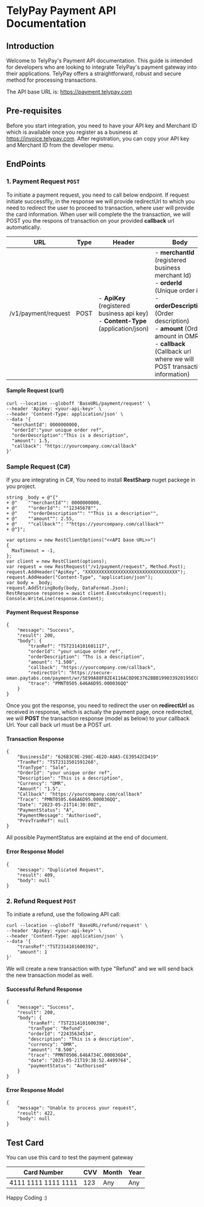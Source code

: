 # TelyPay Payment API Documentation
## Introduction
Welcome to TelyPay's Payment API documentation. This guide is intended for developers who are looking to integrate TelyPay's payment gateway into their applications. TelyPay offers a straightforward, robust and secure method for processing transactions.

The API base URL is: https://payment.telypay.com

## Pre-requisites
Before you start integration, you need to have your API key and Merchant ID which is available once you register as a business at https://invoice.telypay.com. After registration, you can copy your API key and Merchant ID from the developer menu.

## EndPoints
### 1. Payment Request `POST`
To initiate a payment request, you need to call below endpoint. If request initiate successflly, in the response we will provide redirectUrl to which you need to redirect the user to proceed to transaction, where user will provide the card information. When user will complete the the transaction, we will POST you the respons of transaction on your provided __callback__ url automatically.

| URL | Type | Header | Body |
| --------------- | ----------------- | ----------------- | ----------------- |
| /v1/payment/request | POST | - __ApiKey__ (registered business api key) <br> - __Content-Type__ (application/json) | - __merchantId__ (registered business merchant Id) <br> - __orderId__ (Unique order id) <br> - __orderDescription__ (Order description) <br> - __amount__ (Order amount in OMR) <br> - __callback__ (Callback url where we will POST transaction information) |

#### Sample Request (curl)
```
curl --location --globoff 'BaseURL/payment/request' \
--header 'ApiKey: <your-api-key>' \
--header 'Content-Type: application/json' \
--data '{    
  "merchantId": 0000000000,
  "orderId":"your unique order ref",
  "orderDescription":"This is a description",
  "amount": 1.5,
  "callback": "https://yourcompany.com/callback"
}'
```

### Sample Request (C#)

If you are integrating in C#, You need to install __RestSharp__ nuget packege in you project.

```
string _body = @"{" 
+ @"    ""merchantId"": 0000000000,
+ @"    ""orderId"": ""12345678"",
+ @"    ""orderDescription"": ""This is a description"",
+ @"    ""amount"": 2.55,
+ @"    ""callback"": ""https://yourcompany.com/callback""
+ @"}";

var options = new RestClientOptions("<<API base URL>>")
{
  MaxTimeout = -1,
};
var client = new RestClient(options);
var request = new RestRequest("/v1/payment/request", Method.Post);
request.AddHeader("ApiKey", "XXXXXXXXXXXXXXXXXXXXXXXXXXXXXXXXXX");
request.AddHeader("Content-Type", "application/json");
var body = _body;
request.AddStringBody(body, DataFormat.Json);
RestResponse response = await client.ExecuteAsync(request);
Console.WriteLine(response.Content);
```


#### Payment Request Response
```
{
    "message": "Success",
    "result": 200,
    "body": {
        "tranRef": "TST2314101601117",
        "orderId": "your unique order ref",
        "orderDescription": "Ths is a description",
        "amount": "1.500",
        "callback": "https://yourcompany.com/callback",
        "redirectUrl": "https://secure-oman.paytabs.com/payment/wr/5E99A88F82E4116AC8D9E3762BBB199033920195EC0083435DAA8123",
        "trace": "PMNT0505.646A6D95.000036QQ"
    }
}
```

Once you got the response, you need to redirect the user on __redirectUrl__ as received in response, which is actualy the payment page, once redirected, we will __POST__ the transaction response (model as below) to your callback Url. Your call back url must be a POST url.

#### Transaction Response
```
{
    "BusinessId": "626B3C9E-298C-4E2D-A8A5-CE39542CD419"
    "TranRef": "TST2313501591268",
    "TranType": "Sale",
    "OrderId": "your unique order ref",
    "Description": "This is a description",
    "Currency": "OMR",
    "Amount": "1.5",
    "Callback": "https://yourcompany.com/callback"
    "Trace": "PMNT0505.646A6D95.000036QQ",
    "Date": "2023-05-21T14:30:00Z",
    "PaymentStatus": "A",
    "PaymentMessage": "Authorised",
    "PrevTranRef": null
}
```

All possible PaymentStatus are explaind at the end of document.


#### Error Response Model
```
{
    "message": "Duplicated Request",
    "result": 409,
    "body": null
}
```

### 2. Refund Request `POST`
To initiate a refund, use the following API call:

```
curl --location --globoff 'BaseURL/refund/request' \
--header 'ApiKey: <your-api-key>' \
--header 'Content-Type: application/json' \
--data '{
    "transRef":"TST2314101600392",
    "amount": 1
}'
```

We will create a new transaction with type "Refund"
and we will send back the new transaction model as well.

#### Successful Refund Response
```
{
    "message": "Success",
    "result": 200,
    "body": {
        "tranRef": "TST2314101600398",
        "tranType": "Refund",
        "orderId": "22435634534",
        "description": "This is a description",
        "currency": "OMR",
        "amount": "8.500",
        "trace": "PMNT0506.646A734C.000036D4",
        "date": "2023-05-21T19:38:52.4499764",
        "paymentStatus": "Authorised"
    }
}
```

#### Error Response Model
```
{
    "message": "Unable to process your request",
    "result": 422,
    "body": null
}
```

## Test Card
You can use this card to test the payment gateway

| Card Number | CVV | Month | Year |
| --------------- | --------------- | --------------- | --------------- |
| 4111 1111 1111 1111 | 123 | Any | Any |



Happy Coding :)
